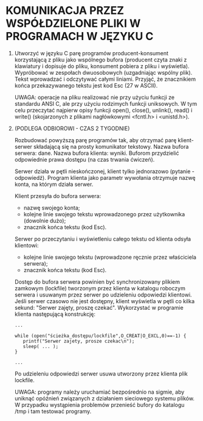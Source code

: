 # KOMUNIKACJA PRZEZ WSPÓŁDZIELONE PLIKI W PROGRAMACH W JĘZYKU C

1. Utworzyć w języku C parę programów producent-konsument korzystającą z pliku
   jako wspólnego bufora (producent czyta znaki z klawiatury i dopisuje do pliku,
   konsument pobiera z pliku i wyświetla). Wypróbować w zespołach dwuosobowych
   (uzgadniając wspólny plik). Tekst wprowadzać i odczytywać całymi liniami.
   Przyjąć, że znacznikiem końca przekazywanego tekstu jest kod Esc (27 w ASCII).

   UWAGA: operacje na pliku realizować nie przy użyciu funkcji ze standardu ANSI C, ale przy użyciu rodzimych funkcji uniksowych. W tym celu przeczytać najpierw opisy funkcji open(), close(), unlink(), read() i write()
   (skojarzonych z plikami nagłówkowymi <fcntl.h> i <unistd.h>).

2. (PODLEGA ODBIOROWI - CZAS 2 TYGODNIE)

   Rozbudować powyższą parę programów tak, aby otrzymać parę klient-serwer
   składającą się na prosty komunikator tekstowy. Nazwa bufora serwera: dane.
   Nazwa bufora klienta: wyniki. Buforom przydzielić odpowiednie prawa dostępu
   (na czas trwania ćwiczeń).

   Serwer działa w pętli nieskończonej, klient tylko jednorazowo (pytanie -
   odpowiedź). Program klienta jako parametr wywołania otrzymuje nazwę konta,
   na którym działa serwer.

   Klient przesyła do bufora serwera:

      - nazwę swojego konta;
      - kolejne linie swojego tekstu wprowadzonego przez użytkownika (dowolnie dużo);
      - znacznik końca tekstu (kod Esc).

   Serwer po przeczytaniu i wyświetleniu całego tekstu od klienta odsyła klientowi:

      - kolejne linie swojego tekstu (wprowadzone ręcznie przez właściciela serwera);
      - znacznik końca tekstu (kod Esc).

   Dostęp do bufora serwera powinien być synchronizowany plikiem zamkowym (lockfile)
   tworzonym przez klienta w katalogu roboczym serwera i usuwanym przez serwer po
   udzieleniu odpowiedzi klientowi. Jeśli serwer czasowo nie jest dostępny, klient
   wyświetla w pętli co kilka sekund: "Serwer zajęty, proszę czekać". Wykorzystać
   w programie klienta następującą konstrukcję:

   ```
   ...
   
   while (open("ścieżka_dostępu/lockfile",O_CREAT|O_EXCL,0)==-1) {
      printf("Serwer zajety, prosze czekac\n");
      sleep( ... );
   }
   
   ...

   ```

   Po udzieleniu odpowiedzi serwer usuwa utworzony przez klienta plik lockfile.

   UWAGA: programy należy uruchamiać bezpośrednio na sigmie, aby uniknąć opóźnień
       związanych z działaniem sieciowego systemu plików. W przypadku wystąpienia
       problemów przenieść bufory do katalogu /tmp i tam testować programy.